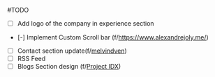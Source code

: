#TODO

- [ ] Add logo of the company in experience section
- [-] Implement Custom Scroll bar (f/https://www.alexandrejoly.me/)
- [ ] Contact section update(f/[melvindven](https://melvinvdven.nl/))
- [ ] RSS Feed
- [ ] Blogs Section design (f/[Project IDX](https://idx.dev/blog))

